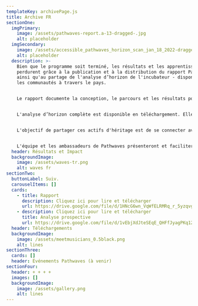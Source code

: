 ```yaml
---
templateKey: archivePage.js
title: Archive FR
sectionOne:
  imgPrimary:
    image: /assets/pathwaves-report.a-13-dragged-.jpg
    alt: placeholder
  imgSecondary:
    image: /assets/accessible_pathwaves_horizon_scan_jan_18_2022-dragged-.jpg
    alt: placeholder
  description: >-
    Bien que le programme soit terminé, les résultats et les apprentissages
    perdurent grâce à la publication et à la distribution du rapport Pathwaves,
    ainsi qu'au partage de l'analyse d’horizon de l'incubateur - disponible pour
    les communautés à travers le pays.


    Le rapport documente la conception, le parcours et les résultats pour les participants.


    L'analyse d’horizon complète est disponible en téléchargement. Elle a fourni aux participants une compréhension des moteurs numériques de changement et des tendances, ainsi que les changements sociaux, technologiques, environnementaux, économiques, politiques, de valeurs et juridiques qui influencent l'avenir de la musique. Cette analyse concerne le Canada et d'autres marchés à travers le monde.


    L'objectif de partager ces actifs d'héritage est de se connecter avec les communautés à travers le pays dans l'espoir qu'elles soient inspirées par les résultats et qu'elles soient incitées à poursuivre les conversations.


    L'équipe et les ambassadeurs de Pathwaves présenteront et faciliteront désormais des ateliers lors de conférences et d'événements à travers le pays. Si vous êtes intéressé par un partenariat avec nous, veuillez nous contacter !
  header: Résultats et Impact
  backgroundImage:
    image: /assets/waves-tr.png
    alt: waves fr
sectionTwo:
  buttonLabel: Suiv.
  carouselItems: []
  cards:
    - title: Rapport
      description: Cliquez ici pour lire et télécharger
      url: https://drive.google.com/file/d/1HNcG6wn_VqWfELRMRq_r_5yzqvgysGLU/view?usp=sharing
    - description: Cliquez ici pour lire et télécharger
      title: Analyse prospective
      url: https://drive.google.com/file/d/1vEbjXdJteSEqE_QHFfJyagPKq12WxZ1G/view?usp=sharing
  header: Téléchargements
  backgroundImage:
    image: /assets/meetmusicians_0.5black.png
    alt: lines
sectionThree:
  cards: []
  header: Événements Pathwaves (à venir)
sectionFour:
  header: + + + +
  images: []
  backgroundImage:
    image: /assets/gallery.png
    alt: lines
---
```

